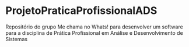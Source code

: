 # ProjetoPraticaProfissionalADS
Repositório do grupo Me chama no Whats! para desenvolver um software para a disciplina de Prática Profissional em Análise e Desenvolvimento de Sistemas
